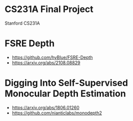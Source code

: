 # CS231A Final Project
Stanford CS231A 

# FSRE Depth 
* https://github.com/hyBlue/FSRE-Depth
* https://arxiv.org/abs/2108.08829

# Digging Into Self-Supervised Monocular Depth Estimation
* https://arxiv.org/abs/1806.01260
* https://github.com/nianticlabs/monodepth2

